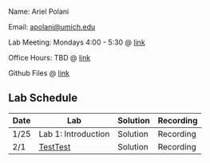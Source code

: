 Name: Ariel Polani

Email: [apolani@umich.edu](mailto:apolani@umich.edu)

Lab Meeting: Mondays 4:00 - 5:30 @ [link](https://umich.zoom.us/j/91880717088?pwd=N2k1S0M2S3c1NkFyMVhYcGh2aTJzUT09)

Office Hours: TBD @ [link](https://umich.zoom.us/j/91880717088?pwd=N2k1S0M2S3c1NkFyMVhYcGh2aTJzUT09)

Github Files @ [link](https://github.com/Ariel-Polani/STATS306_W21)

## Lab Schedule

| Date | Lab | Solution | Recording |
| ------------- | ------------- | ------------- | ------------- |
| 1/25 | Lab 1: Introduction | Solution | Recording |
| 2/1 | [TestTest](https://downgit.github.io/#/home?url=https://github.com/Ariel-Polani/STATS306_W21/raw/main/stats306_lab01_bm.ipynb) | Solution | Recording |




